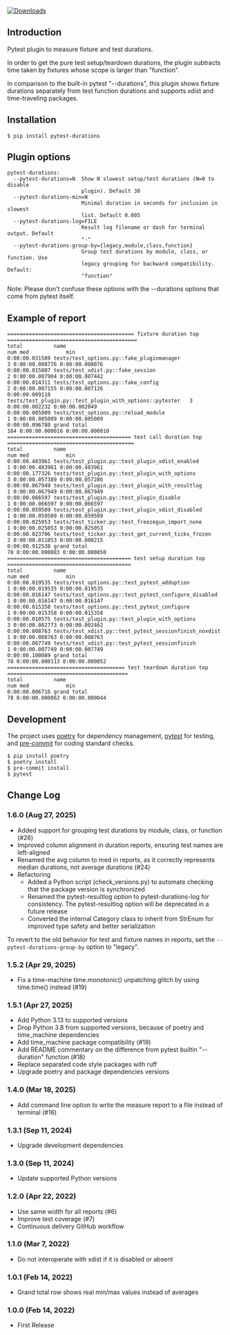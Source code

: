 [![Downloads](https://pepy.tech/badge/pytest-durations/month)](https://pepy.tech/project/pytest-durations)

## Introduction

Pytest plugin to measure fixture and test durations.

In order to get the pure test setup/teardown durations, the plugin subtracts time taken by fixtures whose scope
is larger than "function".

In comparison to the built-in pytest "--durations", this plugin shows fixture durations separately from test function
durations and supports xdist and time-traveling packages.

## Installation

```shell
$ pip install pytest-durations
```

## Plugin options

```text
pytest-durations:
  --pytest-durations=N  Show N slowest setup/test durations (N=0 to disable
                        plugin). Default 30
  --pytest-durations-min=N
                        Minimal duration in seconds for inclusion in slowest
                        list. Default 0.005
  --pytest-durations-log=FILE
                        Result log filename or dash for terminal output. Default
                        "-"
  --pytest-durations-group-by={legacy,module,class,function}
                        Group test durations by module, class, or function. Use
                        legacy grouping for backward compatibility. Default:
                        "function"
```

Note: Please don't confuse these options with the --durations options that come from pytest itself.

## Example of report

```text
========================================= fixture duration top ==========================================
total          name                                                     num med            min
0:00:00.031589 tests/test_options.py::fake_pluginmanager                  3 0:00:00.008776 0:00:00.008076
0:00:00.015807 tests/test_xdist.py::fake_session                          2 0:00:00.007904 0:00:00.007442
0:00:00.014311 tests/test_options.py::fake_config                         2 0:00:00.007155 0:00:00.007126
0:00:00.009118 tests/test_plugin.py::test_plugin_with_options::pytester   3 0:00:00.002232 0:00:00.002049
0:00:00.005009 tests/test_options.py::reload_module                       1 0:00:00.005009 0:00:00.005009
0:00:00.096780 grand total                                              164 0:00:00.000016 0:00:00.000010
======================================== test call duration top =========================================
total          name                                                     num med            min
0:00:00.483961 tests/test_plugin.py::test_plugin_xdist_enabled            1 0:00:00.483961 0:00:00.483961
0:00:00.177326 tests/test_plugin.py::test_plugin_with_options             3 0:00:00.057389 0:00:00.057286
0:00:00.067949 tests/test_plugin.py::test_plugin_with_resultlog           1 0:00:00.067949 0:00:00.067949
0:00:00.066597 tests/test_plugin.py::test_plugin_disable                  1 0:00:00.066597 0:00:00.066597
0:00:00.059509 tests/test_plugin.py::test_plugin_xdist_disabled           1 0:00:00.059509 0:00:00.059509
0:00:00.025053 tests/test_ticker.py::test_freezegun_import_none           1 0:00:00.025053 0:00:00.025053
0:00:00.023706 tests/test_ticker.py::test_get_current_ticks_frozen        2 0:00:00.011853 0:00:00.000215
0:00:00.912538 grand total                                               78 0:00:00.000083 0:00:00.000050
======================================== test setup duration top ========================================
total          name                                                     num med            min
0:00:00.019535 tests/test_options.py::test_pytest_addoption               1 0:00:00.019535 0:00:00.019535
0:00:00.016147 tests/test_options.py::test_pytest_configure_disabled      1 0:00:00.016147 0:00:00.016147
0:00:00.015358 tests/test_options.py::test_pytest_configure               1 0:00:00.015358 0:00:00.015358
0:00:00.010575 tests/test_plugin.py::test_plugin_with_options             3 0:00:00.002773 0:00:00.002462
0:00:00.008763 tests/test_xdist.py::test_pytest_sessionfinish_noxdist     1 0:00:00.008763 0:00:00.008763
0:00:00.007749 tests/test_xdist.py::test_pytest_sessionfinish             1 0:00:00.007749 0:00:00.007749
0:00:00.100089 grand total                                               78 0:00:00.000113 0:00:00.000052
====================================== test teardown duration top =======================================
total          name                                                     num med            min
0:00:00.006716 grand total                                               78 0:00:00.000062 0:00:00.000044
```

## Development

The project uses [poetry](https://python-poetry.org/) for dependency management, [pytest](https://pytest.org/) for
testing, and [pre-commit](https://pre-commit.com/) for coding standard checks.

```shell
$ pip install poetry
$ poetry install
$ pre-commit install
$ pytest
```

## Change Log

### 1.6.0 (Aug 27, 2025)

* Added support for grouping test durations by module, class, or function (#26)
* Improved column alignment in duration reports, ensuring test names are left-aligned
* Renamed the avg column to med in reports, as it correctly represents median durations, not average durations (#24)
* Refactoring
  * Added a Python script (check_versions.py) to automate checking that the package version is synchronized
  * Renamed the pytest-resultlog option to pytest-durations-log for consistency.
    The pytest-resultlog option will be deprecated in a future release
  * Converted the internal Category class to inherit from StrEnum for improved type safety and better serialization

To revert to the old behavior for test and fixture names in reports, set the `--pytest-durations-group-by` option to "legacy".

### 1.5.2 (Apr 29, 2025)

* Fix a time-machine time.monotonic() unpatching glitch by using time.time() instead (#19)

### 1.5.1 (Apr 27, 2025)

* Add Python 3.13 to supported versions
* Drop Python 3.8 from supported versions, because of poetry and time_machine dependencies
* Add time_machine package compatibility (#19)
* Add README commentary on the difference from pytest builtin "--duration" function (#18)
* Replace separated code style packages with ruff
* Upgrade poetry and package dependencies versions

### 1.4.0 (Mar 18, 2025)

* Add command line option to write the measure report to a file instead of terminal (#16)

### 1.3.1 (Sep 11, 2024)

* Upgrade development dependencies

### 1.3.0 (Sep 11, 2024)

* Update supported Python versions

### 1.2.0 (Apr 22, 2022)

* Use same width for all reports (#6)
* Improve test coverage (#7)
* Continuous delivery GitHub workflow

### 1.1.0 (Mar 7, 2022)

* Do not interoperate with xdist if it is disabled or absent

### 1.0.1 (Feb 14, 2022)

* Grand total row shows real min/max values instead of averages

### 1.0.0 (Feb 14, 2022)
 
* First Release
